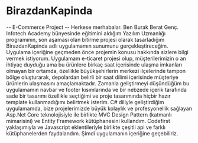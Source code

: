# BirazdanKapinda
-- E-Commerce Project --
Herkese merhabalar. Ben Burak Berat Genç. Infotech Academy bünyesinde eğitimini aldığım Yazılım Uzmanlığı programının, son aşaması olan bitirme projesi olarak tasarladığım BirazdanKapinda adlı uygulamamın sunumunu gerçekleştireceğim. Uygulama içeriğine geçmeden önce projemin konusu hakkında sizlere bilgi vermek istiyorum. Uygulamam e-ticaret projesi olup, müşterilerimizin o an ihtiyaç duyduğu ama bu ürünlere birkaç saat içerisinde ulaşma imkanları olmayan bir ortamda, özellikle büyükşehirlerin merkezi ilçelerinde tampon bölge oluşturarak, depolardan belirli bir saat dilimi içerisinde müşteriye ürünlerin ulaşmasını amaçlamaktadır. Zamanla geliştirmeyi düşündüğüm bu uygulamamın navbar ve footer kısımlarında ve bir nebzede içerik tarafında sade bir tasarımı özellikle seçtiğimi ve proje tasarımında hiçbir hazır template kullanmadığımı belirtmek isterim. C# diliyle geliştirdiğim uygulamamda, bize projelerimizde büyük kolaylık ve profesyonellik sağlayan Asp.Net Core teknolojisiyle ile birlikte MVC Design Pattern (katmanlı mimarisini) ve Entity Framework kütüphanesini kullandım. Codefirst yaklaşımıyla ve Javascript eklentileriyle birlikte çeşitli api ve farklı kütüphanelerden faydalandım. Şimdi uygulamanın içeriğine geçebiliriz. 